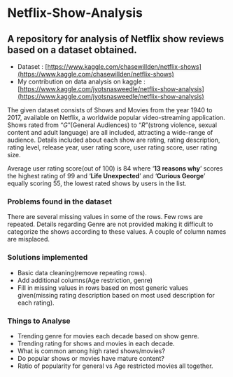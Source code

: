 # Netflix-Show-Analysis
A repository for analysis of Netflix show reviews based on a dataset obtained. 
--- 

* Dataset : [https://www.kaggle.com/chasewillden/netflix-shows](https://www.kaggle.com/chasewillden/netflix-shows)
* My contribution on data analysis on kaggle : [https://www.kaggle.com/jyotsnasweedle/netflix-show-analysis](https://www.kaggle.com/jyotsnasweedle/netflix-show-analysis)


The given dataset consists of Shows and Movies from the year 1940 to 2017, available on
Netflix, a worldwide popular video-streaming application. Shows rated from “_G_”(General
Audiences) to “_R_”(strong violence, sexual content and adult language) are all included, attracting
a wide-range of audience. Details included about each show are rating, rating description, rating
level, release year, user rating score, user rating score, user rating size.

Average user rating score(out of 100) is 84 where ‘**13 reasons why**’ scores the highest rating of
99 and ‘**Life Unexpected**’ and ‘**Curious George**’ equally scoring 55, the lowest rated shows by
users in the list.

### Problems found in the dataset
There are several missing values in some of the rows. Few rows are repeated. Details regarding Genre are not
provided making it difficult to categorize the shows according to these values. A couple of
column names are misplaced.

### Solutions implemented
* Basic data cleaning(remove repeating rows).
* Add additional columns(Age restriction, genre)
* Fill in missing values in rows based on most generic values given(missing rating
  description based on most used description for each rating).

### Things to Analyse
* Trending genre for movies each decade based on show genre.
* Trending rating for shows and movies in each decade.
* What is common among high rated shows/movies?
* Do popular shows or movies have mature content?
* Ratio of popularity for general vs Age restricted movies all together. 
